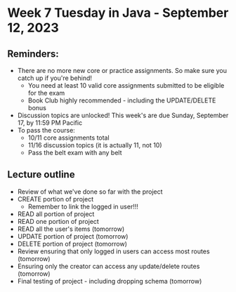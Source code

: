 # Week 7 Tuesday in Java - September 12, 2023

## Reminders:
- There are no more new core or practice assignments.  So make sure you catch up if you're behind!
    - You need at least 10 valid core assignments submitted to be eligible for the exam
    - Book Club highly recommended - including the UPDATE/DELETE bonus
- Discussion topics are unlocked!  This week's are due Sunday, September 17, by 11:59 PM Pacific
- To pass the course:
    - 10/11 core assignments total
    - 11/16 discussion topics (it is actually 11, not 10)
    - Pass the belt exam with any belt

## Lecture outline
- Review of what we've done so far with the project
- CREATE portion of project
    - Remember to link the logged in user!!!
- READ all portion of project
- READ one portion of project
- READ all the user's items (tomorrow)
- UPDATE portion of project (tomorrow)
- DELETE portion of project (tomorrow)
- Review ensuring that only logged in users can access most routes (tomorrow)
- Ensuring only the creator can access any update/delete routes (tomorrow)
- Final testing of project - including dropping schema (tomorrow)